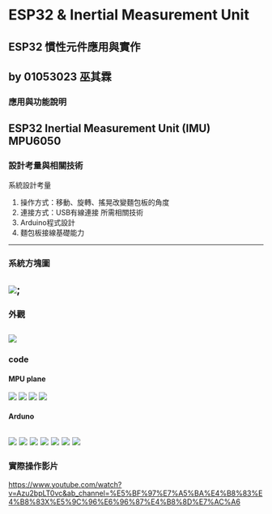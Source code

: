 # ESP32 & Inertial Measurement Unit
## ESP32 慣性元件應用與實作
by 01053023 巫其霖 
---
### 應用與功能說明
ESP32 Inertial Measurement Unit (IMU)
MPU6050
---
### 設計考量與相關技術
系統設計考量
  1. 操作方式：移動、旋轉、搖晃改變麵包板的角度
  2. 連接方式：USB有線連接
所需相關技術
  1. Arduino程式設計
  2. 麵包板接線基礎能力
---
### 系統方塊圖
![](https://github.com/PinLe1920/MCU-project/blob/main/images/IMU.jpg?raw=true);
---
### 外觀
![](https://raw.githubusercontent.com/frank570570/MCU-project/1f0366b87fab2f2b15157a74807d04dbb8767cfe/images/%E7%B6%B2%E9%A0%81%E6%93%B7%E5%8F%96_17-5-2023_225657_www.youtube.com.jpeg)
---
### code
#### MPU plane
![](https://raw.githubusercontent.com/frank570570/MCU-project/2af57c7ff1c4b233903dfd1b97006dad556900a3/images/Screenshots/%E8%9E%A2%E5%B9%95%E6%93%B7%E5%8F%96%E7%95%AB%E9%9D%A2%20(1).png)
![](https://raw.githubusercontent.com/frank570570/MCU-project/2af57c7ff1c4b233903dfd1b97006dad556900a3/images/Screenshots/%E8%9E%A2%E5%B9%95%E6%93%B7%E5%8F%96%E7%95%AB%E9%9D%A2%20(2).png)
![](https://raw.githubusercontent.com/frank570570/MCU-project/2af57c7ff1c4b233903dfd1b97006dad556900a3/images/Screenshots/%E8%9E%A2%E5%B9%95%E6%93%B7%E5%8F%96%E7%95%AB%E9%9D%A2%20(3).png)
![](https://raw.githubusercontent.com/frank570570/MCU-project/2af57c7ff1c4b233903dfd1b97006dad556900a3/images/Screenshots/%E8%9E%A2%E5%B9%95%E6%93%B7%E5%8F%96%E7%95%AB%E9%9D%A2%20(4).png)
#### Arduno
![](https://raw.githubusercontent.com/frank570570/MCU-project/2af57c7ff1c4b233903dfd1b97006dad556900a3/images/Screenshots/%E8%9E%A2%E5%B9%95%E6%93%B7%E5%8F%96%E7%95%AB%E9%9D%A2%20(5).png)
![](https://raw.githubusercontent.com/frank570570/MCU-project/2af57c7ff1c4b233903dfd1b97006dad556900a3/images/Screenshots/%E8%9E%A2%E5%B9%95%E6%93%B7%E5%8F%96%E7%95%AB%E9%9D%A2%20(6).png)
![](https://raw.githubusercontent.com/frank570570/MCU-project/2af57c7ff1c4b233903dfd1b97006dad556900a3/images/Screenshots/%E8%9E%A2%E5%B9%95%E6%93%B7%E5%8F%96%E7%95%AB%E9%9D%A2%20(7).png)
![](https://raw.githubusercontent.com/frank570570/MCU-project/2af57c7ff1c4b233903dfd1b97006dad556900a3/images/Screenshots/%E8%9E%A2%E5%B9%95%E6%93%B7%E5%8F%96%E7%95%AB%E9%9D%A2%20(8).png)
![](https://raw.githubusercontent.com/frank570570/MCU-project/2af57c7ff1c4b233903dfd1b97006dad556900a3/images/Screenshots/%E8%9E%A2%E5%B9%95%E6%93%B7%E5%8F%96%E7%95%AB%E9%9D%A2%20(9).png)
![](https://raw.githubusercontent.com/frank570570/MCU-project/2af57c7ff1c4b233903dfd1b97006dad556900a3/images/Screenshots/%E8%9E%A2%E5%B9%95%E6%93%B7%E5%8F%96%E7%95%AB%E9%9D%A2%20(10).png)
![](https://raw.githubusercontent.com/frank570570/MCU-project/2af57c7ff1c4b233903dfd1b97006dad556900a3/images/Screenshots/%E8%9E%A2%E5%B9%95%E6%93%B7%E5%8F%96%E7%95%AB%E9%9D%A2%20(11).png)
---
### 實際操作影片
https://www.youtube.com/watch?v=Azu2bpLT0vc&ab_channel=%E5%BF%97%E7%A5%BA%E4%B8%83%E4%B8%83X%E5%9C%96%E6%96%87%E4%B8%8D%E7%AC%A6
<br>
<br>


